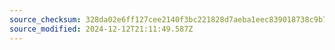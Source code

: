 ```yaml
---
source_checksum: 328da02e6ff127cee2140f3bc221828d7aeba1eec839018738c9b7650a9cd931
source_modified: 2024-12-12T21:11:49.587Z
---
```


